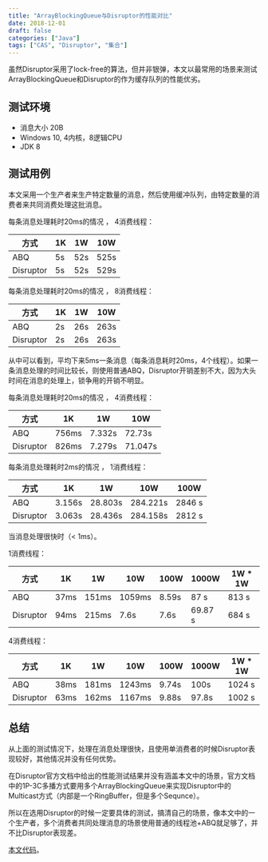 ```yaml
---
title: "ArrayBlockingQueue与Disruptor的性能对比"
date: 2018-12-01
draft: false
categories: ["Java"]
tags: ["CAS", "Disruptor", "集合"]
---
```



虽然Disruptor采用了lock-free的算法，但并非银弹，本文以最常用的场景来测试ArrayBlockingQueue和Disruptor的作为缓存队列的性能优劣。

## 测试环境

* 消息大小 20B
* Windows 10, 4内核，8逻辑CPU
* JDK 8

## 测试用例

 本文采用一个生产者来生产特定数量的消息，然后使用缓冲队列，由特定数量的消费者来共同消费处理这批消息。

每条消息处理耗时20ms的情况 ， 4消费线程：


| 方式| 1K| 1W|10W|
|---|---|---|---|
|ABQ|5s|52s|525s|
|Disruptor|5s|52s|529s|


每条消息处理耗时20ms的情况 ， 8消费线程：

| 方式| 1K| 1W|10W|
|---|---|---|---|
|ABQ|2s|26s|263s|
|Disruptor|2s|26s|263s|


从中可以看到，平均下来5ms一条消息（每条消息耗时20ms，4个线程）。如果一条消息处理的时间比较长，则使用普通ABQ，Disruptor开销差别不大，因为大头时间在消息的处理上，锁争用的开销不明显。


每条消息处理耗时20ms的情况 ， 4消费线程：


| 方式| 1K| 1W|10W|
|---|---|---|---|
|ABQ|756ms|7.332s|72.73s|
|Disruptor|826ms|7.279s|71.047s|


每条消息处理耗时2ms的情况 ， 1消费线程：

| 方式| 1K| 1W|10W|100W|
|---|---|---|---|---|
|ABQ|3.156s|28.803s|284.221s|2846 s|
|Disruptor|3.063s|28.436s|284.158s|2812 s|


当消息处理很快时（< 1ms）。


1消费线程：

| 方式| 1K| 1W|10W|100W|1000W|1W * 1W|
|---|---|---|---|---|---|---|
|ABQ|37ms|151ms|1059ms|8.59s|87 s|813 s|
|Disruptor|94ms|215ms|7.6s|7.6s|69.87 s|684 s|

4消费线程：

| 方式| 1K| 1W|10W|100W|1000W|1W * 1W|
|---|---|---|---|---|---|---|
|ABQ|38ms|181ms|1243ms|9.74s|100s|1024 s|
|Disruptor|63ms|162ms| 1167ms |9.88s |97.8s|1002 s|


## 总结

从上面的测试情况下，处理在消息处理很快，且使用单消费者的时候Disruptor表现较好，其他情况并没有任何优势。

在Disruptor官方文档中给出的性能测试结果并没有涵盖本文中的场景，官方文档中的1P-3C多播方式要用多个ArrayBlockingQueue来实现Disruptor中的Multicast方式（内部是一个RingBuffer，但是多个Sequnce）。

所以在选用Disruptor的时候一定要具体的测试，搞清自己的场景，像本文中的一个生产者，多个消费者共同处理消息的场景使用普通的线程池+ABQ就足够了，并不比Disruptor表现差。

[本文代码](https://github.com/vonzhou/learning-java/tree/master/src/framework/disruptor/threadpoolvsdisruptor)。